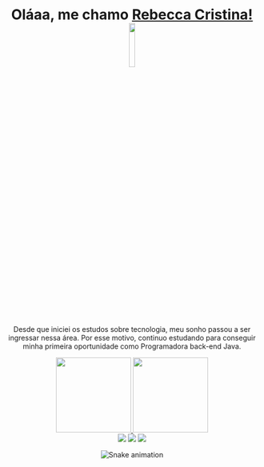 <div>
  
  <h1 align="center">
    Oláaa, me chamo 
    <a href="https://www.linkedin.com/in/rebecca-cristina/">Rebecca Cristina!</a>
    <img
           width="15%" 
           align="center" 
           valign="middle" 
           src="https://i.picasion.com/pic92/45195daaba1d8fb9678ac2f4d61d8201.gif" 
           target="_blank" 
      />
  </h1>


  
  <p align="center">
    Desde que iniciei os estudos sobre tecnologia, meu sonho passou a ser ingressar nessa área. Por esse motivo, continuo estudando para conseguir minha primeira oportunidade como Programadora back-end Java.
    </a>  
  </p>
</div>



<div align="center">
  <a href="https://github.com/rebecca-cristina">
    <img height="150em" src="https://github-readme-stats.vercel.app/api?username=rebecca-cristina&count_private=true&include_all_commits=true&show_icons=true&theme=dracula&hide_border=false&show_owner=true"/>
    <img height="150em" src="https://github-readme-stats.vercel.app/api/top-langs/?username=rebecca-cristina&theme=dracula&hide_border=false&&layout=compact"/>
  </a>
</div>

<div align="center">
  <a href="https://www.instagram.com/_rebeccacristina/" target="_blank"><img src="https://img.shields.io/badge/-Instagram-%23E4405F?style=for-the-badge&logo=instagram&logoColor=white" target="_blank"></a>
  <a href="https://www.linkedin.com/in/rebecca-cristina/" target="_blank"><img src="https://img.shields.io/badge/-LinkedIn-%230077B5?style=for-the-badge&logo=linkedin&logoColor=white" target="_blank"></a> 
  <a href="mailto:rebeccacristina.m@gmail.com"><img src="https://img.shields.io/badge/-Gmail-%23333?style=for-the-badge&logo=gmail&logoColor=white" target="_blank"></a>
</div>

<div align="center">

  ![Snake animation](https://github.com/danielbped/danielbped/blob/output/github-contribution-grid-snake.svg)
  
</div>
